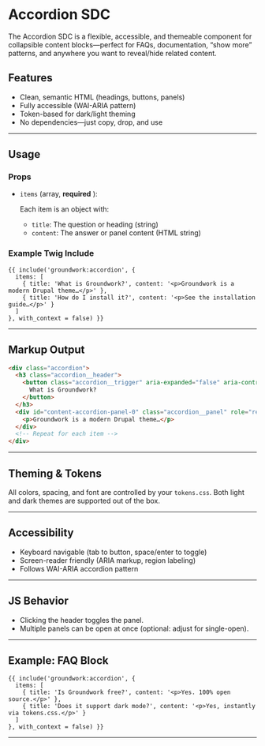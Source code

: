 
# Accordion SDC

The Accordion SDC is a flexible, accessible, and themeable component for collapsible content blocks—perfect for FAQs, documentation, “show more” patterns, and anywhere you want to reveal/hide related content.

## Features

* Clean, semantic HTML (headings, buttons, panels)
* Fully accessible (WAI-ARIA pattern)
* Token-based for dark/light theming
* No dependencies—just copy, drop, and use

---

## Usage

### Props

* `items` (array,  **required** ):

  Each item is an object with:

  * `title`: The question or heading (string)
  * `content`: The answer or panel content (HTML string)

### Example Twig Include

```twig
{{ include('groundwork:accordion', {
  items: [
    { title: 'What is Groundwork?', content: '<p>Groundwork is a modern Drupal theme…</p>' },
    { title: 'How do I install it?', content: '<p>See the installation guide…</p>' }
  ]
}, with_context = false) }}
```

---

## Markup Output

```html
<div class="accordion">
  <h3 class="accordion__header">
    <button class="accordion__trigger" aria-expanded="false" aria-controls="content-accordion-panel-0" id="content-accordion-trigger-0">
      What is Groundwork?
    </button>
  </h3>
  <div id="content-accordion-panel-0" class="accordion__panel" role="region" aria-labelledby="content-accordion-trigger-0" hidden>
    <p>Groundwork is a modern Drupal theme…</p>
  </div>
  <!-- Repeat for each item -->
</div>
```

---

## Theming & Tokens

All colors, spacing, and font are controlled by your `tokens.css`. Both light and dark themes are supported out of the box.

---

## Accessibility

* Keyboard navigable (tab to button, space/enter to toggle)
* Screen-reader friendly (ARIA markup, region labeling)
* Follows WAI-ARIA accordion pattern

---

## JS Behavior

* Clicking the header toggles the panel.
* Multiple panels can be open at once (optional: adjust for single-open).

---

## Example: FAQ Block

```twig
{{ include('groundwork:accordion', {
  items: [
    { title: 'Is Groundwork free?', content: '<p>Yes. 100% open source.</p>' },
    { title: 'Does it support dark mode?', content: '<p>Yes, instantly via tokens.css.</p>' }
  ]
}, with_context = false) }}
```

---
